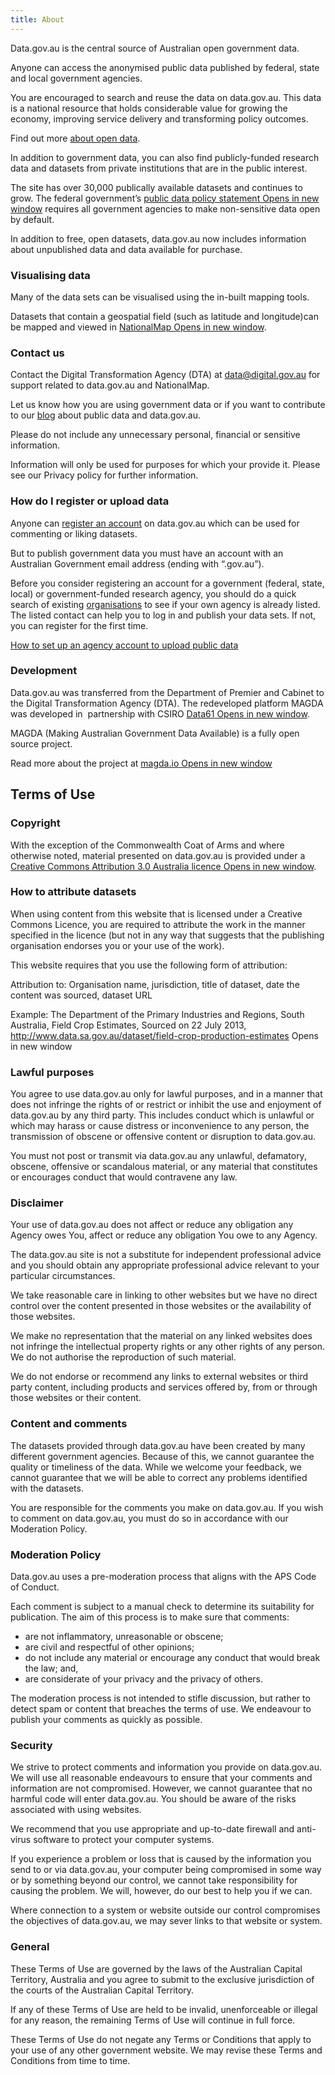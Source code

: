 ```yaml
---
title: About
---
```


Data.gov.au is the central source of Australian open government data.

Anyone can access the anonymised public data published by federal, state and local government agencies.

You are encouraged to search and reuse the data on data.gov.au. This data is a national resource that holds considerable value for growing the economy, improving service delivery and transforming policy outcomes.

Find out more [about open data](https://blog.data.gov.au/about-open-data).

In addition to government data, you can also find publicly-funded research data and datasets from private institutions that are in the public interest.

The site has over 30,000 publically available datasets and continues to grow. The federal government’s <a href="https://www.pmc.gov.au/resource-centre/data/australian-government-public-data-policy-statement" target="_blank">public data policy statement<span class="visuallyhidden"> Opens in new window</span></a> requires all government agencies to make non-sensitive data open by default.

In addition to free, open datasets, data.gov.au now includes information about unpublished data and data available for purchase.

### Visualising data

Many of the data sets can be visualised using the in-built mapping tools.

Datasets that contain a geospatial field (such as latitude and longitude)can be mapped and viewed in <a href="http://nationalmap.gov.au/" target="_blank">NationalMap<span class="visuallyhidden"> Opens in new window</span></a>.

### Contact us

Contact the Digital Transformation Agency (DTA) at [data@digital.gov.au](mailto:data@digital.gov.au) for support related to data.gov.au and NationalMap.

Let us know how you are using government data or if you want to contribute to our [blog](http://blog.data.gov.au/) about public data and data.gov.au.

Please do not include any unnecessary personal, financial or sensitive information.

Information will only be used for purposes for which your provide it. Please see our Privacy policy for further information.

### How do I register or upload data

Anyone can [register an account](https://data.gov.au/user/register) on data.gov.au which can be used for commenting or liking datasets.

But to publish government data you must have an account with an Australian Government email address (ending with “.gov.au”).

Before you consider registering an account for a government (federal, state, local) or government-funded research agency, you should do a quick search of existing [organisations](https://search.data.gov.au/organisations) to see if your own agency is already listed. The listed contact can help you to log in and publish your data sets. If not, you can register for the first time.

[How to set up an agency account to upload public data](https://toolkit.data.gov.au/index.php?title=Starting_on_datagovau#Starting_on_datagovau)

### Development

Data.gov.au was transferred from the Department of Premier and Cabinet to the Digital Transformation Agency (DTA). The redeveloped platform MAGDA was developed in  partnership with CSIRO <a href="http://data61.csiro.au" target="_blank">Data61<span class="visuallyhidden"> Opens in new window</span></a>.

MAGDA (Making Australian Government Data Available) is a fully open source project.

Read more about the project at <a href="https://magda.io/" target="_blank">magda.io<span class="visuallyhidden"> Opens in new window</span></a>

## Terms of Use

### Copyright

With the exception of the Commonwealth Coat of Arms and where otherwise noted, material presented on data.gov.au is provided under a <a href="http://creativecommons.org/licenses/by/3.0/au/" target="_blank">Creative Commons Attribution 3.0 Australia licence<span class="visuallyhidden"> Opens in new window</span></a>.

### How to attribute datasets

When using content from this website that is licensed under a Creative Commons Licence, you are required to attribute the work in the manner specified in the licence (but not in any way that suggests that the publishing organisation endorses you or your use of the work).

This website requires that you use the following form of attribution:

Attribution to: Organisation name, jurisdiction, title of dataset, date the content was sourced, dataset URL

Example: The Department of the Primary Industries and Regions, South Australia, Field Crop Estimates, Sourced on 22 July 2013, <a href="http://www.data.sa.gov.au/dataset/field-crop-production-estimates" target="_blank">http://www.data.sa.gov.au/dataset/field-crop-production-estimates<span class="visuallyhidden"> Opens in new window</span></a>

### Lawful purposes

You agree to use data.gov.au only for lawful purposes, and in a manner that does not infringe the rights of or restrict or inhibit the use and enjoyment of data.gov.au by any third party. This includes conduct which is unlawful or which may harass or cause distress or inconvenience to any person, the transmission of obscene or offensive content or disruption to data.gov.au.

You must not post or transmit via data.gov.au any unlawful, defamatory, obscene, offensive or scandalous material, or any material that constitutes or encourages conduct that would contravene any law.

### Disclaimer

Your use of data.gov.au does not affect or reduce any obligation any Agency owes You, affect or reduce any obligation You owe to any Agency.

The data.gov.au site is not a substitute for independent professional advice and you should obtain any appropriate professional advice relevant to your particular circumstances.

We take reasonable care in linking to other websites but we have no direct control over the content presented in those websites or the availability of those websites.

We make no representation that the material on any linked websites does not infringe the intellectual property rights or any other rights of any person. We do not authorise the reproduction of such material.

We do not endorse or recommend any links to external websites or third party content, including products and services offered by, from or through those websites or their content.

### Content and comments

The datasets provided through data.gov.au have been created by many different government agencies. Because of this, we cannot guarantee the quality or timeliness of the data. While we welcome your feedback, we cannot guarantee that we will be able to correct any problems identified with the datasets.

You are responsible for the comments you make on data.gov.au. If you wish to comment on data.gov.au, you must do so in accordance with our Moderation Policy.

### Moderation Policy

Data.gov.au uses a pre-moderation process that aligns with the APS Code of Conduct.

Each comment is subject to a manual check to determine its suitability for publication. The aim of this process is to make sure that comments:

-   are not inflammatory, unreasonable or obscene;
-   are civil and respectful of other opinions;
-   do not include any material or encourage any conduct that would break the law; and,
-   are considerate of your privacy and the privacy of others.

The moderation process is not intended to stifle discussion, but rather to detect spam or content that breaches the terms of use. We endeavour to publish your comments as quickly as possible.

### Security

We strive to protect comments and information you provide on data.gov.au. We will use all reasonable endeavours to ensure that your comments and information are not compromised. However, we cannot guarantee that no harmful code will enter data.gov.au. You should be aware of the risks associated with using websites.

We recommend that you use appropriate and up-to-date firewall and anti-virus software to protect your computer systems.

If you experience a problem or loss that is caused by the information you send to or via data.gov.au, your computer being compromised in some way or by something beyond our control, we cannot take responsibility for causing the problem. We will, however, do our best to help you if we can.

Where connection to a system or website outside our control compromises the objectives of data.gov.au, we may sever links to that website or system.

### General

These Terms of Use are governed by the laws of the Australian Capital Territory, Australia and you agree to submit to the exclusive jurisdiction of the courts of the Australian Capital Territory.

If any of these Terms of Use are held to be invalid, unenforceable or illegal for any reason, the remaining Terms of Use will continue in full force.

These Terms of Use do not negate any Terms or Conditions that apply to your use of any other government website. We may revise these Terms and Conditions from time to time.
